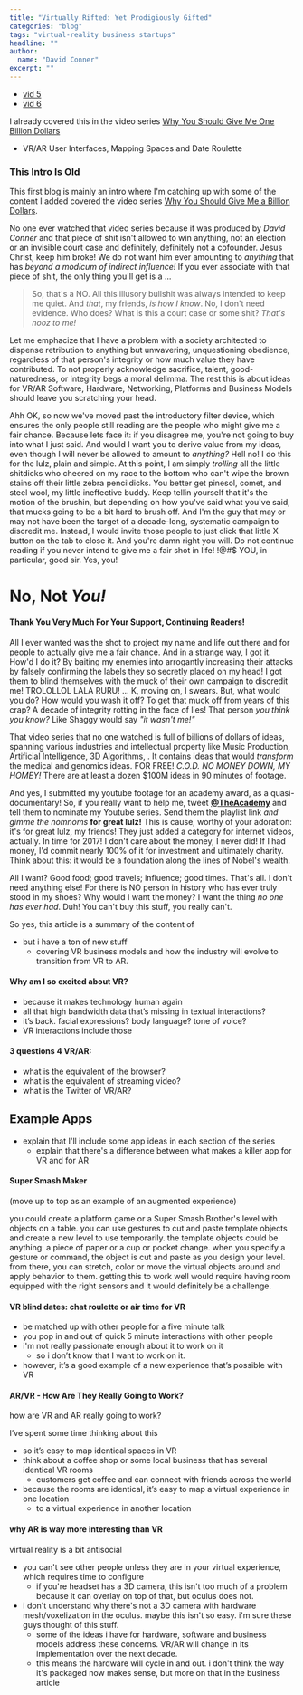 ```yaml
---
title: "Virtually Rifted: Yet Prodigiously Gifted"
categories: "blog"
tags: "virtual-reality business startups"
headline: ""
author:
  name: "David Conner"
excerpt: ""
---
```



- [vid 5](https://www.youtube.com/watch?v=hBAINyOzXVY&list=PLEJEA9mYfeKjEbBxmiHEHpLcqnx5DIrYr&index=5)
- [vid 6](https://www.youtube.com/watch?v=kBtIkCUb8qI&list=PLEJEA9mYfeKjEbBxmiHEHpLcqnx5DIrYr&index=6)

I already covered this in the video series
[Why You Should Give Me One Billion Dollars](https://www.youtube.com/playlist?list=PLEJEA9mYfeKjEbBxmiHEHpLcqnx5DIrYr)

- VR/AR User Interfaces, Mapping Spaces and Date Roulette

### This Intro Is Old

This first blog is mainly an intro where I'm catching up with some of
the content I added covered the video series
[Why You Should Give Me a Billion Dollars](https://www.youtube.com/playlist?list=PLEJEA9mYfeKjEbBxmiHEHpLcqnx5DIrYr).

No one ever watched that video series because it was produced by
*David Conner* and that piece of shit isn't allowed to win anything,
not an election or an invisible court case and definitely, definitely
not a cofounder. Jesus Christ, keep him broke! We do not want him ever
amounting to *anything* that has *beyond a modicum of indirect
influence!* If you ever associate with that piece of shit, the only
thing you'll get is a ...

> So, that's a NO. All this illusory bullshit was always intended to
> keep me quiet. And *that*, my friends, _is_ *how I know*. No, I
> don't need evidence. Who does? What is this a court case or some
> shit?  *That's nooz to me!*

Let me emphacize that I have a problem with a society architected to
dispense retribution to anything but unwavering, unquestioning
obedience, regardless of that person's integrity or how much value
they have contributed. To not properly acknowledge sacrifice, talent,
good-naturedness, or integrity begs a moral delimma. The rest this is
about ideas for VR/AR Software, Hardware, Networking, Platforms and
Business Models should leave you scratching your head.

Ahh OK, so now we've moved past the introductory filter device, which
ensures the only people still reading are the people who might give me
a fair chance. Because lets face it: if you disagree me, you're not
going to buy into what I just said. And would I want you to derive
value from my ideas, even though I will never be allowed to amount to
*anything?* Hell no! I do this for the lulz, plain and simple. At this
point, I am simply *trolling* all the little shitdicks who cheered on
my race to the bottom who can't wipe the brown stains off their little
zebra pencildicks. You better get pinesol, comet, and steel wool, my
little ineffective buddy. Keep tellin yourself that it's the motion of
the brushin, but depending on how you've said what you've said, that
mucks going to be a bit hard to brush off. And I'm the guy that may or
may not have been the target of a decade-long, systematic campaign to
discredit me. Instead, I would invite those people to just click that
little X button on the tab to close it. And you're damn right you
will. Do not continue reading if you never intend to give me a fair
shot in life!  !@#$ YOU, in particular, good sir. Yes, you!

# No, Not *You!*

#### Thank You Very Much For Your Support, Continuing Readers!

All I ever wanted was the shot to project my name and life out there
and for people to actually give me a fair chance. And in a strange
way, I got it. How'd I do it? By baiting my enemies into arrogantly
increasing their attacks by falsely confirming the labels they so
secretly placed on my head! I got them to blind themselves with the
muck of their own campaign to discredit me! TROLOLLOL LALA RURU!
... K, moving on, I swears. But, what would you do? How would you wash
it off? To get that muck off from years of this crap? A decade of
integrity rotting in the face of lies! That person *you think you
know?* Like Shaggy would say *"it wasn't me!"*

That video series that no one watched is full of billions of dollars
of ideas, spanning various industries and intellectual property like
Music Production, Artificial Intelligence, 3D Algorithms, . It
contains ideas that would *transform* the medical and genomics ideas.
FOR FREE! *C.O.D. NO MONEY DOWN, MY HOMEY!* There are at least a dozen
$100M ideas in 90 minutes of footage.

And yes, I submitted my youtube footage for an academy award, as a
quasi-documentary!  So, if you really want to help me, tweet
**[@TheAcademy](https://twitter.com/TheAcademy)** and tell them to
nominate my Youtube series. Send them the playlist link *and gimme the
nomnoms* **for great lulz!** This is cause, worthy of your adoration:
it's for great lulz, my friends! They just added a category for
internet videos, actually. In time for 2017! I don't care about the
money, I never did! If I had money, I'd commit nearly 100% of it for
investment and ultimately charity. Think about this: it would be a
foundation along the lines of Nobel's wealth.

All I want? Good food; good travels; influence; good times. That's
all. I don't need anything else! For there is NO person in history who
has ever truly stood in my shoes? Why would I want the money? I want
the thing *no one has ever had*. Duh! You can't buy this stuff, you
really can't.

So yes, this article is a summary of the content of

- but i have a ton of new stuff
  - covering VR business models and how the industry will evolve to
    transition from VR to AR.

#### Why am I so excited about VR?

- because it makes technology human again
- all that high bandwidth data that’s missing in textual interactions?
- it’s back.  facial expressions? body language? tone of voice?
- VR interactions include those

#### 3 questions 4 VR/AR:

- what is the equivalent of the browser?
- what is the equivalent of streaming video?
- what is the Twitter of VR/AR?

## Example Apps

- explain that I'll include some app ideas in each section of the
  series
  - explain that there's a difference between what makes a killer app
    for VR and for AR


#### Super Smash Maker

(move up to top as an example of an augmented experience)

you could create a platform game or a Super Smash Brother's level with
objects on a table. you can use gestures to cut and paste template
objects and create a new level to use temporarily. the template
objects could be anything: a piece of paper or a cup or pocket
change. when you specify a gesture or command, the object is cut and
paste as you design your level. from there, you can stretch, color or
move the virtual objects around and apply behavior to them. getting
this to work well would require having room equipped with the right
sensors and it would definitely be a challenge.

#### VR blind dates: chat roulette or air time for VR

- be matched up with other people for a five minute talk
- you pop in and out of quick 5 minute interactions with other
    people
- i'm not really passionate enough about it to work on it
  - so i don’t know that I want to work on it.
- however, it’s a good example of a new experience that’s possible with VR

#### AR/VR - How Are They Really Going to Work?

how are VR and AR really going to work?

I’ve spent some time thinking about this
- so it’s easy to map identical spaces in VR
- think about a coffee shop or some local business that has several
  identical VR rooms
  - customers get coffee and can connect with friends across the world
- because the rooms are identical, it’s easy to map a virtual
  experience in one location
  - to a virtual experience in another location

#### why AR is way more interesting than VR

virtual reality is a bit antisocial
- you can't see other people unless they are in your virtual
  experience, which requires time to configure
  - if you're headset has a 3D camera, this isn't too much of a
    problem because it can overlay on top of that, but oculus does
    not.
- i don't understand why there's not a 3D camera with hardware
  mesh/voxelization in the oculus. maybe this isn't so easy. i'm sure
  these guys thought of this stuff.
  - some of the ideas i have for hardware, software and business
    models address these concerns. VR/AR will change in its
    implementation over the next decade.
  - this means the hardware will cycle in and out. i don't think the
    way it's packaged now makes sense, but more on that in the
    business article
